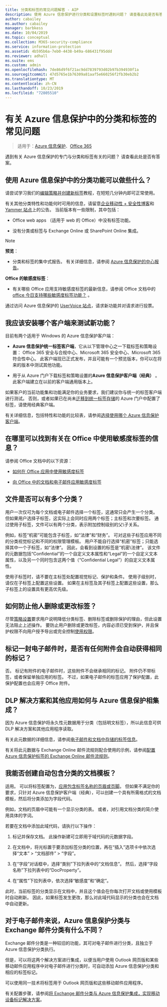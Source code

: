 ```yaml
---
title: 分类和标签的常见问题解答 - AIP
description: 使用 Azure 信息保护进行分类和设置标签时遇到问题？ 请查看此处是否有答案。
author: cabailey
ms.author: cabailey
manager: barbkess
ms.date: 10/04/2019
ms.topic: conceptual
ms.collection: M365-security-compliance
ms.service: information-protection
ms.assetid: 4b595b6a-7eb0-4438-b49a-686431f95ddd
ms.reviewer: adhall
ms.suite: ems
ms.custom: admin
ms.openlocfilehash: 7de86d9f6f21ac9dd7839793d02b97b394930f1a
ms.sourcegitcommit: 47d5765e1b76309a81aaf5e660256f2fb30eb2b2
ms.translationtype: MT
ms.contentlocale: zh-CN
ms.lasthandoff: 10/23/2019
ms.locfileid: "72805510"
---
```

# <a name="frequently-asked-questions-about-classification-and-labeling-in-azure-information-protection"></a>有关 Azure 信息保护中的分类和标签的常见问题

>适用于：[Azure 信息保护](https://azure.microsoft.com/pricing/details/information-protection)、[Office 365](https://download.microsoft.com/download/E/C/F/ECF42E71-4EC0-48FF-AA00-577AC14D5B5C/Azure_Information_Protection_licensing_datasheet_EN-US.pdf)

遇到有关 Azure 信息保护的专门与分类和标签有关的问题？  请查看此处是否有答案。 

## <a name="what-can-i-do-with-the-classification-capabilities-in-azure-information-protection"></a>使用 Azure 信息保护中的分类功能可以做些什么？

请尝试学习我们的[编辑策略并创建新标签](infoprotect-quick-start-tutorial.md)教程，在短短几分钟内即可正常使用。

有关其他分类特性和功能何时可用的信息，请留意[企业移动性 + 安全性博客](https://techcommunity.microsoft.com/t5/Enterprise-Mobility-Security/bg-p/enterprisemobilityandsecurity/label-name/Azure%20Information%20Protection)和 [Yammer 站点](https://www.yammer.com/askipteam/#/threads/inGroup?type=in_group&feedId=8652489&view=all)上的公告。 当前版本有一些限制，其中包括：

- Office web apps （适用于 web 的 Office）中没有标签功能。

- 没有分类或标签与 Exchange Online 或 SharePoint Online 集成。

> [!NOTE]
> **预览**：
> - 分类和标签的集中式报告。 有关详细信息，请参阅 [Azure 信息保护的中心报告](reports-aip.md)。
>
>**Office 的敏感度标签**：
> - 有关哪些 Office 应用支持敏感度标签的最新信息，请参阅 Office 文档中的[office 今日支持哪些敏感度标签功能？](https://docs.microsoft.com/microsoft-365/compliance/sensitivity-labels-office-apps#what-sensitivity-label-capabilities-are-supported-in-office-today) 。

通过访问 Azure 信息保护的 [UserVoice 站点](https://msip.uservoice.com/)，请求新功能并对请求进行投票。

## <a name="which-client-do-i-install-for-testing-new-functionality"></a>我应该安装哪个客户端来测试新功能？

目前有两个适用于 Windows 的 Azure 信息保护客户端： 

- **Azure 信息保护统一标签客户端**，它从以下管理中心之一下载标签和策略设置： Office 365 安全与合规中心、Microsoft 365 安全中心、Microsoft 365 符合性中心。 此客户端现已正式发布，并且可能有一个预览版本，你可以在将来的版本中测试其他功能。

- 用于从 Azure 门户下载标签和策略设置的**Azure 信息保护客户端（经典）** 。 此客户端建立在以前的客户端通用版本上。

如果客户的当前功能集和功能满足你的业务要求，我们建议你与统一的标签客户端进行测试。 否则，或者如果已在尚未[迁移到统一标签存储](configure-policy-migrate-labels.md)的 Azure 门户中配置了标签，请使用经典客户端。

有关详细信息，包括特性和功能的比较表，请参阅[选择使用哪个 Azure 信息保护客户端](./rms-client/use-client.md#choose-which-labeling-client-to-use-for-windows-computers)。

## <a name="where-can-i-find-information-about-using-sensitivity-labels-in-office"></a>在哪里可以找到有关在 Office 中使用敏感度标签的信息？

请参阅 Office 文档中的以下资源：

- [如何在 Office 应用中使用敏感度标签](https://docs.microsoft.com/microsoft-365/compliance/sensitivity-labels-office-apps)

- [向 Office 中的文档和电子邮件应用敏感度标签](https://support.office.com/article/Apply-sensitivity-labels-to-your-documents-and-email-within-Office-2f96e7cd-d5a4-403b-8bd7-4cc636bae0f9#ID0EBFAAA=Office_365)


## <a name="can-a-file-have-more-than-one-classification"></a>文件是否可以有多个分类？

用户一次仅可为每个文档或电子邮件选择一个标签，这通常只会产生一个分类。 但如果用户选择子标签，这实际上会同时应用两个标签；主标签和次要标签。 通过使用子标签，文件可以有两个分类，表示附加控制级别的父\子关系。

例如，标签“机密”可能包含子标签，如“法律”和“财务”。 可对这些子标签应用不同的分类视觉标记和不同的权限管理模板。 用户不能自行选择“机密”标签；只能选择其中一个子标签，如“法律”。 因此，会看到设置的标签是“机密\法律”。 该文件的元数据包括“Confidential”的一个自定义文本属性和“Legal”的一个自定义文本属性，以及另一个同时包含这两个值（“Confidential Legal”）的自定义文本属性。 

使用子标签时，请不要在主标签处配置视觉标记、保护和条件。 使用子级别时，请仅在子标签上配置这些设置。 如果在主标签及其子标签上配置这些设置，那么子标签上的设置具有更高优先级。

## <a name="how-do-i-prevent-somebody-from-removing-or-changing-a-label"></a>如何防止他人删除或更改标签？

尽管[策略设置](configure-policy-settings.md)要求用户说明降低分类标签、删除标签或删除保护的理由，但此设置无法阻止上述操作。 要防止用户删除或更改标签，内容必须已受到保护，并且保护权限不向用户授予导出或完全控制[使用权限](configure-usage-rights.md)。 

## <a name="when-an-email-is-labeled-do-any-attachments-automatically-get-the-same-labeling"></a>标记一封电子邮件时，是否有任何附件会自动获得相同的标记？

否。 标记有附件的电子邮件时，这些附件不会继承相同的标记。 附件仍不带标签，或者保留单独应用的标签。 不过，如果电子邮件的标签应用了保护配置，此保护配置也会应用于 Office 附件。

## <a name="how-can-dlp-solutions-and-other-applications-integrate-with-azure-information-protection"></a>DLP 解决方案和其他应用如何与 Azure 信息保护相集成？

因为 Azure 信息保护将永久性元数据用于分类（包括明文标签），所以此信息可供 DLP 解决方案和其他应用程序读取。 

有关此元数据的详细信息，请参阅[电子邮件和文档中存储的标签信息](configure-policy.md#label-information-stored-in-emails-and-documents)。

有关将此元数据与 Exchange Online 邮件流规则配合使用的示例，请参阅[配置 Azure 信息保护标签的 Exchange Online 邮件流规则](configure-exo-rules.md)。

## <a name="can-i-create-a-document-template-that-automatically-includes-the-classification"></a>我能否创建自动包含分类的文档模板？

适用。 可以将标签配置为，[应用包含标签名称的页眉或页脚](configure-policy-markings.md)。 但如果不满足你的要求，只针对 Azure 信息保护客户端（经典），可以创建一个具有所需格式的文档模板，然后将分类添加为字段代码。 

例如，文档的页眉中可能有一个显示分类的表。 或者，对引用文档分类的简介使用具体的字词。

若要在文档中添加此域代码，请执行以下操作：

1. 标记并保存文档。 此操作新建可立即用于域代码的元数据字段。

2. 在文档中，将光标置于要添加标签分类的位置，再在“插入”选项卡中依次选择“文本” > “文档部件” > “字段”。

3. 在“字段”对话框中，选择“类别”下拉列表中的“文档信息”。 然后，选择“字段名称”下拉列表中的“DocProperty”。

4. 在“属性”下拉列表中，依次选择“敏感度”和“确定”。

此时，当前标签的分类显示在文档中，并且这个值会在你每次打开文档或使用模板时自动刷新。 因此，如果标签发生更改，那么对此域代码显示的分类也会在文档中自动更新。

## <a name="how-is-azure-information-protection-classification-for-emails-different-from-exchange-message-classification"></a>对于电子邮件来说，Azure 信息保护分类与 Exchange 邮件分类有什么不同？

Exchange 邮件分类是一种较旧的功能，其可对电子邮件进行分类，且独立于 Azure 信息保护分类执行。 

但是，可以将这两个解决方案进行集成，以便当用户使用 Outlook 网页版和某些移动邮件应用程序中对电子邮件进行分类时，可自动添加 Azure 信息保护分类和相应的标签标记。 

可以使用同一技术将标签用于 Outlook 网页版和这些移动邮件应用程序。

有关配置步骤，请参阅[将 Exchange 邮件分类与 Azure 信息保护集成，实现移动设备标记解决方案](./rms-client/client-admin-guide-customizations.md#integration-with-exchange-message-classification-for-a-mobile-device-labeling-solution)。
